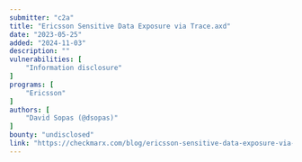 ```yaml
---
submitter: "c2a"
title: "Ericsson Sensitive Data Exposure via Trace.axd"
date: "2023-05-25"
added: "2024-11-03"
description: ""
vulnerabilities: [
    "Information disclosure"
]
programs: [
    "Ericsson"
]
authors: [
    "David Sopas (@dsopas)"
]
bounty: "undisclosed"
link: "https://checkmarx.com/blog/ericsson-sensitive-data-exposure-via-trace-axd/"
---
```





